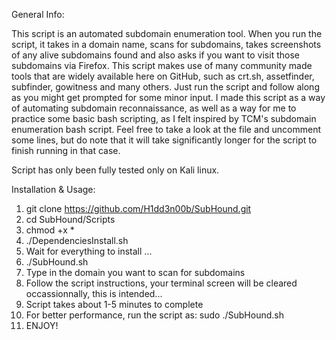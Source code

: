 General Info:

This script is an automated subdomain enumeration tool.
When you run the script, it takes in a domain name, scans for subdomains, takes screenshots of any alive subdomains found and also asks if you want to visit those subdomains via Firefox.
This script makes use of many community made tools that are widely available here on GitHub, such as crt.sh, assetfinder, subfinder, gowitness and many others.
Just run the script and follow along as you might get prompted for some minor input.
I made this script as a way of automating subdomain reconnaissance, as well as a way for me to practice some basic bash scripting, as I felt inspired by TCM's subdomain enumeration bash script.
Feel free to take a look at the file and uncomment some lines, but do note that it will take significantly longer for the script to finish running in that case.

Script has only been fully tested only on Kali linux.

Installation & Usage:
1) git clone https://github.com/H1dd3n00b/SubHound.git
2) cd SubHound/Scripts
3) chmod +x *
4) ./DependenciesInstall.sh
5) Wait for everything to install ...
6) ./SubHound.sh
7) Type in the domain you want to scan for subdomains
8) Follow the script instructions, your terminal screen will be cleared occassionnally, this is intended...
9) Script takes about 1-5 minutes to complete
10) For better performance, run the script as: sudo ./SubHound.sh
11) ENJOY!
   
